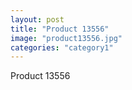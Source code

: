 ```yaml
---
layout: post
title: "Product 13556"
image: "product13556.jpg"
categories: "category1"
---
```

Product 13556
